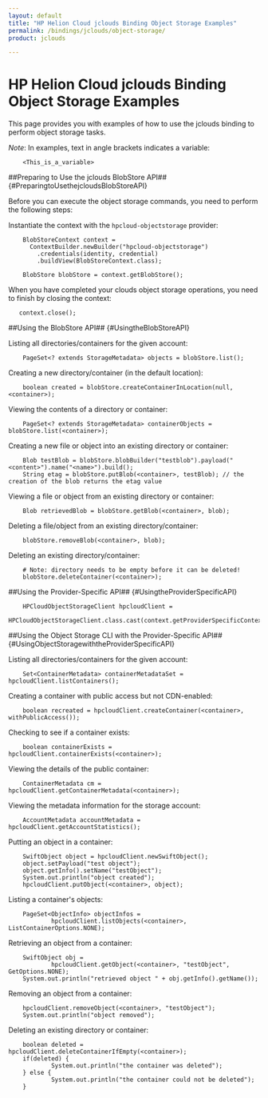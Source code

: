 ```yaml
---
layout: default
title: "HP Helion Cloud jclouds Binding Object Storage Examples"
permalink: /bindings/jclouds/object-storage/
product: jclouds

---
```

# HP Helion Cloud jclouds Binding Object Storage Examples

This page provides you with examples of how to use the jclouds binding to perform object storage tasks.  

*Note*: In examples, text in angle brackets indicates a variable:  

        <This_is_a_variable>  

##Preparing to Use the jclouds BlobStore API## {#PreparingtoUsethejcloudsBlobStoreAPI}  

Before you can execute the object storage commands, you need to perform the following steps: 

Instantiate the context with the `hpcloud-objectstorage` provider:

        BlobStoreContext context = 
          ContextBuilder.newBuilder("hpcloud-objectstorage")
            .credentials(identity, credential)
            .buildView(BlobStoreContext.class);

        BlobStore blobStore = context.getBlobStore(); 

When you have completed your clouds object storage operations, you need to finish by closing the context:

       context.close(); 

##Using the BlobStore API## {#UsingtheBlobStoreAPI}

Listing all directories/containers for the given account:

        PageSet<? extends StorageMetadata> objects = blobStore.list();

Creating a new directory/container (in the default location):

        boolean created = blobStore.createContainerInLocation(null, <container>);

Viewing the contents of a directory or container:

        PageSet<? extends StorageMetadata> containerObjects = blobStore.list(<container>);

Creating a new file or object into an existing directory or container:

        Blob testBlob = blobStore.blobBuilder("testblob").payload("<content>").name("<name>").build();
        String etag = blobStore.putBlob(<container>, testBlob); // the creation of the blob returns the etag value

Viewing a file or object from an existing directory or container:

        Blob retrievedBlob = blobStore.getBlob(<container>, blob);

Deleting a file/object from an existing directory/container:

        blobStore.removeBlob(<container>, blob);

Deleting an existing directory/container:

        # Note: directory needs to be empty before it can be deleted!
        blobStore.deleteContainer(<container>);

##Using the Provider-Specific API## {#UsingtheProviderSpecificAPI}

        HPCloudObjectStorageClient hpcloudClient =
                HPCloudObjectStorageClient.class.cast(context.getProviderSpecificContext().getApi());

##Using the Object Storage CLI with the Provider-Specific API## {#UsingObjectStoragewiththeProviderSpecificAPI}


Listing all directories/containers for the given account:

        Set<ContainerMetadata> containerMetadataSet = hpcloudClient.listContainers();

Creating a container with public access but not CDN-enabled:

        boolean recreated = hpcloudClient.createContainer(<container>, withPublicAccess());

Checking to see if a container exists:

        boolean containerExists = hpcloudClient.containerExists(<container>);

Viewing the details of the public container:

        ContainerMetadata cm = hpcloudClient.getContainerMetadata(<container>);

Viewing the metadata information for the storage account:

        AccountMetadata accountMetadata = hpcloudClient.getAccountStatistics();

Putting an object in a container:

        SwiftObject object = hpcloudClient.newSwiftObject();
        object.setPayload("test object");
        object.getInfo().setName("testObject");
        System.out.println("object created");
        hpcloudClient.putObject(<container>, object);

Listing a container's objects:

        PageSet<ObjectInfo> objectInfos =
                hpcloudClient.listObjects(<container>, ListContainerOptions.NONE);
        
Retrieving an object from a container:

        SwiftObject obj =
                hpcloudClient.getObject(<container>, "testObject", GetOptions.NONE);
        System.out.println("retrieved object " + obj.getInfo().getName());

Removing an object from a container:

        hpcloudClient.removeObject(<container>, "testObject");
        System.out.println("object removed");

Deleting an existing directory or container:

        boolean deleted = hpcloudClient.deleteContainerIfEmpty(<container>);
        if(deleted) {
                System.out.println("the container was deleted");
        } else {
                System.out.println("the container could not be deleted");
        }
